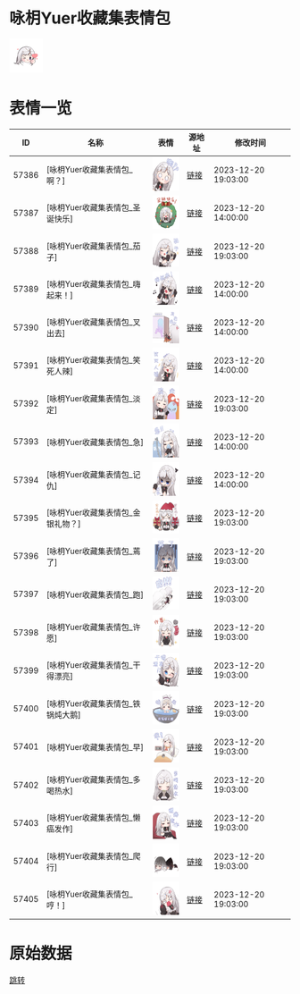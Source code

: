 # 咏枂Yuer收藏集表情包

<img src="./cover.png" height="60" alt="cover" />

# 表情一览

|ID|名称|表情|源地址|修改时间|
|----|----|----|----|----|
|57386|[咏枂Yuer收藏集表情包_啊？]|<img src="./pic/057386_%5B咏枂Yuer收藏集表情包_啊？%5D.png" height="60" alt="啊？"/>|[链接](https://i0.hdslb.com/bfs/garb/b6b5284944827eb40887059f376f873a18ea99ce.png)|2023-12-20 19:03:00|
|57387|[咏枂Yuer收藏集表情包_圣诞快乐]|<img src="./pic/057387_%5B咏枂Yuer收藏集表情包_圣诞快乐%5D.png" height="60" alt="圣诞快乐"/>|[链接](https://i0.hdslb.com/bfs/garb/9b9cdbca3f49bdea77de2aadce9126e50df34214.png)|2023-12-20 14:00:00|
|57388|[咏枂Yuer收藏集表情包_茄子]|<img src="./pic/057388_%5B咏枂Yuer收藏集表情包_茄子%5D.png" height="60" alt="茄子"/>|[链接](https://i0.hdslb.com/bfs/garb/3a98aab0c170f35f771afdf6f63c3a0ab4d49e4f.png)|2023-12-20 19:03:00|
|57389|[咏枂Yuer收藏集表情包_嗨起来！]|<img src="./pic/057389_%5B咏枂Yuer收藏集表情包_嗨起来！%5D.png" height="60" alt="嗨起来！"/>|[链接](https://i0.hdslb.com/bfs/garb/ecf78673eec53db7490808cb9b458f0d9840d1d3.png)|2023-12-20 14:00:00|
|57390|[咏枂Yuer收藏集表情包_叉出去]|<img src="./pic/057390_%5B咏枂Yuer收藏集表情包_叉出去%5D.png" height="60" alt="叉出去"/>|[链接](https://i0.hdslb.com/bfs/garb/6cf3231395d1223a0f855b4a93b530c02f0e56d5.png)|2023-12-20 14:00:00|
|57391|[咏枂Yuer收藏集表情包_笑死人辣]|<img src="./pic/057391_%5B咏枂Yuer收藏集表情包_笑死人辣%5D.png" height="60" alt="笑死人辣"/>|[链接](https://i0.hdslb.com/bfs/garb/59658a7ce3b4068fcadf4dd526703e7f7af51d1a.png)|2023-12-20 14:00:00|
|57392|[咏枂Yuer收藏集表情包_淡定]|<img src="./pic/057392_%5B咏枂Yuer收藏集表情包_淡定%5D.png" height="60" alt="淡定"/>|[链接](https://i0.hdslb.com/bfs/garb/c8da6a813ac7281b55493b7207dd5773b22906ec.png)|2023-12-20 19:03:00|
|57393|[咏枂Yuer收藏集表情包_急]|<img src="./pic/057393_%5B咏枂Yuer收藏集表情包_急%5D.png" height="60" alt="急"/>|[链接](https://i0.hdslb.com/bfs/garb/fe2bad4b73f88830a8dd235cf5d952716b525d2f.png)|2023-12-20 14:00:00|
|57394|[咏枂Yuer收藏集表情包_记仇]|<img src="./pic/057394_%5B咏枂Yuer收藏集表情包_记仇%5D.png" height="60" alt="记仇"/>|[链接](https://i0.hdslb.com/bfs/garb/d3a20a87027fd59e95a323bf05a1220dc6641df3.png)|2023-12-20 14:00:00|
|57395|[咏枂Yuer收藏集表情包_金银礼物？]|<img src="./pic/057395_%5B咏枂Yuer收藏集表情包_金银礼物？%5D.png" height="60" alt="金银礼物？"/>|[链接](https://i0.hdslb.com/bfs/garb/d580f78b37bc29060b2067e2bf5f11b0da6f1ea4.png)|2023-12-20 19:03:00|
|57396|[咏枂Yuer收藏集表情包_蔫了]|<img src="./pic/057396_%5B咏枂Yuer收藏集表情包_蔫了%5D.png" height="60" alt="蔫了"/>|[链接](https://i0.hdslb.com/bfs/garb/52bf886435e52d7ef24099c3bea4c831f91304ad.png)|2023-12-20 19:03:00|
|57397|[咏枂Yuer收藏集表情包_跑]|<img src="./pic/057397_%5B咏枂Yuer收藏集表情包_跑%5D.png" height="60" alt="跑"/>|[链接](https://i0.hdslb.com/bfs/garb/f52892b6e66b7dd18cdbfb7b89332cb8809f7f9c.png)|2023-12-20 19:03:00|
|57398|[咏枂Yuer收藏集表情包_许愿]|<img src="./pic/057398_%5B咏枂Yuer收藏集表情包_许愿%5D.png" height="60" alt="许愿"/>|[链接](https://i0.hdslb.com/bfs/garb/c1c90766098c0ac57f7b5d1f6fab04c30da8448d.png)|2023-12-20 19:03:00|
|57399|[咏枂Yuer收藏集表情包_干得漂亮]|<img src="./pic/057399_%5B咏枂Yuer收藏集表情包_干得漂亮%5D.png" height="60" alt="干得漂亮"/>|[链接](https://i0.hdslb.com/bfs/garb/2bca5780143fe8894e48340767821dc42b01a685.png)|2023-12-20 19:03:00|
|57400|[咏枂Yuer收藏集表情包_铁锅炖大鹅]|<img src="./pic/057400_%5B咏枂Yuer收藏集表情包_铁锅炖大鹅%5D.png" height="60" alt="铁锅炖大鹅"/>|[链接](https://i0.hdslb.com/bfs/garb/800b90cce2668cd65f9346f64eeb38ab8ca53e1f.png)|2023-12-20 19:03:00|
|57401|[咏枂Yuer收藏集表情包_早]|<img src="./pic/057401_%5B咏枂Yuer收藏集表情包_早%5D.png" height="60" alt="早"/>|[链接](https://i0.hdslb.com/bfs/garb/4d5dc6394a6c32625f7d33b5230147d5c5e84515.png)|2023-12-20 19:03:00|
|57402|[咏枂Yuer收藏集表情包_多喝热水]|<img src="./pic/057402_%5B咏枂Yuer收藏集表情包_多喝热水%5D.png" height="60" alt="多喝热水"/>|[链接](https://i0.hdslb.com/bfs/garb/388d3ac34a51c46b2f284ee72d77319b0b6d876a.png)|2023-12-20 19:03:00|
|57403|[咏枂Yuer收藏集表情包_懒癌发作]|<img src="./pic/057403_%5B咏枂Yuer收藏集表情包_懒癌发作%5D.png" height="60" alt="懒癌发作"/>|[链接](https://i0.hdslb.com/bfs/garb/b2d98ffe3deda7dcd81146585ee78dc23a14c8f0.png)|2023-12-20 19:03:00|
|57404|[咏枂Yuer收藏集表情包_爬行]|<img src="./pic/057404_%5B咏枂Yuer收藏集表情包_爬行%5D.png" height="60" alt="爬行"/>|[链接](https://i0.hdslb.com/bfs/garb/eabdc7658c461eae7efbda2bc5136488cac4fd3e.png)|2023-12-20 19:03:00|
|57405|[咏枂Yuer收藏集表情包_哼！]|<img src="./pic/057405_%5B咏枂Yuer收藏集表情包_哼！%5D.png" height="60" alt="哼！"/>|[链接](https://i0.hdslb.com/bfs/garb/47193edf6a1f031a90218f5fa819cf342e5af5e7.png)|2023-12-20 19:03:00|

# 原始数据

[跳转](./raw.json)

